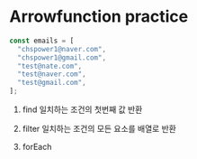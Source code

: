 # Arrowfunction practice

```js
const emails = [
  "chspower1@naver.com",
  "chspower1@gmail.com",
  "test@nate.com",
  "test@naver.com",
  "test@gmail.com",
];
```

1. find
   일치하는 조건의 첫번째 값 반환

2. filter
   일치하는 조건의 모든 요소를 배열로 반환

3. forEach
